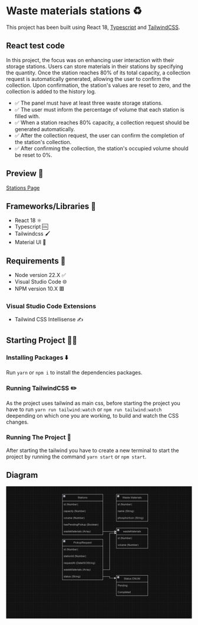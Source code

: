 # Waste materials stations ♻️

This project has been built using React 18, [Typescript](https://www.typescriptlang.org/) and [TailwindCSS](https://tailwindcss.com/).

## React test code

In this project, the focus was on enhancing user interaction with their storage stations. Users can store materials in their stations by specifying the quantity. Once the station reaches 80% of its total capacity, a collection request is automatically generated, allowing the user to confirm the collection. Upon confirmation, the station's values are reset to zero, and the collection is added to the history log.

- ✅ The panel must have at least three waste storage stations.
- ✅ The user must inform the percentage of volume that each station is filled with.
- ✅ When a station reaches 80% capacity, a collection request should be generated automatically.
- ✅ After the collection request, the user can confirm the completion of the station's collection.
- ✅ After confirming the collection, the station's occupied volume should be reset to 0%.

## Preview 🛜

[Stations Page](https://repository-test-two.vercel.app)

## Frameworks/Libraries 📖

 - React 18 ⚛️
 - Typescript 🆒
 - Tailwindcss 🖌️
 - Material UI 📘

## Requirements 🔴

 - Node version 22.X ✅
 - Visual Studio Code 🌐
 - NPM version 10.X 🟥

### Visual Studio Code Extensions

 - Tailwind CSS Intellisense ✍️

## Starting Project 🧑‍💻

### Installing Packages ⬇️

Run `yarn` or `npm i` to install the dependencies packages.

### Running TailwindCSS ✏️

As the project uses tailwind as main css, before starting the project you have to run `yarn run tailwind:watch` or `npm run tailwind:watch` deepending on which one you are working, to build and watch the CSS changes.

### Running The Project 🏁

After starting the tailwind you have to create a new terminal to start the project by running the command `yarn start` or `npm start`.

## Diagram 

![Waste system stations diagram](diagrams/Diagrama.png)